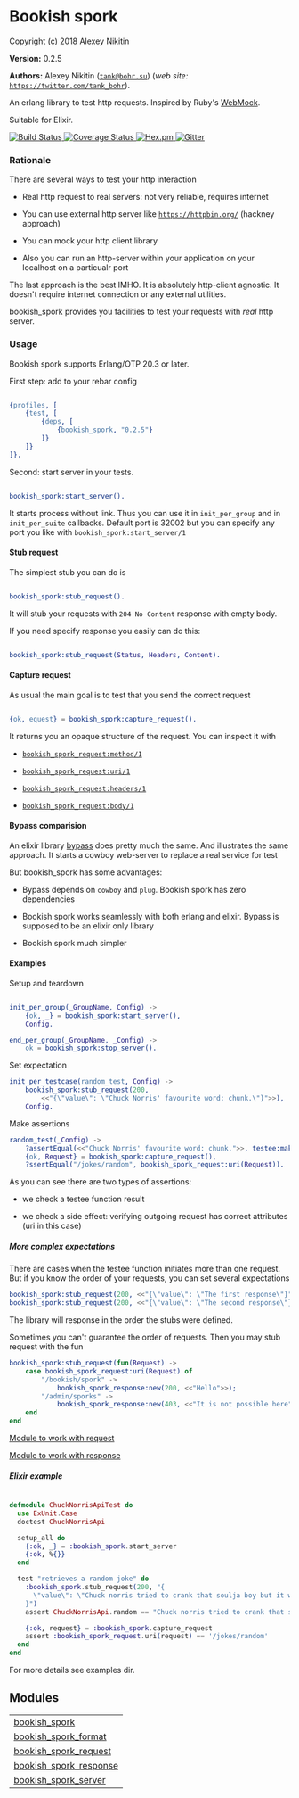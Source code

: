

# Bookish spork #

Copyright (c) 2018 Alexey Nikitin

__Version:__ 0.2.5

__Authors:__ Alexey Nikitin ([`tank@bohr.su`](mailto:tank@bohr.su)) (_web site:_ [`https://twitter.com/tank_bohr`](https://twitter.com/tank_bohr)).

An erlang library to test http requests. Inspired by Ruby's [WebMock](https://github.com/bblimke/webmock).

Suitable for Elixir.

[![Build Status](https://travis-ci.org/tank-bohr/bookish_spork.svg?branch=master)
](https://travis-ci.org/tank-bohr/bookish_spork)
[![Coverage Status](https://coveralls.io/repos/github/tank-bohr/bookish_spork/badge.svg?branch=master)
](https://coveralls.io/github/tank-bohr/bookish_spork?branch=master)
[![Hex.pm](https://img.shields.io/hexpm/v/bookish_spork.svg)
](https://hex.pm/packages/bookish_spork)
[![Gitter](https://badges.gitter.im/join.svg)
](https://gitter.im/bookish_spork)


### <a name="Rationale">Rationale</a> ###

There are several ways to test your http interaction

- Real http request to real servers: not very reliable, requires internet

- You can use external http server like [`https://httpbin.org/`](https://httpbin.org/) (hackney approach)

- You can mock your http client library

- Also you can run an http-server within your application on your localhost on a particualr port

The last approach is the best IMHO. It is absolutely http-client agnostic. It doesn't require internet connection or any external utilities.

bookish_spork provides you facilities to test your requests with *real* http server.


### <a name="Usage">Usage</a> ###

Bookish spork supports Erlang/OTP 20.3 or later.

First step: add to your rebar config

```erlang

{profiles, [
    {test, [
        {deps, [
            {bookish_spork, "0.2.5"}
        ]}
    ]}
]}.
```

Second: start server in your tests.

```erlang

bookish_spork:start_server().

```

It starts process without link. Thus you can use it in `init_per_group` and in `init_per_suite` callbacks. Default port is 32002 but you can specify any port you like with `bookish_spork:start_server/1`


#### <a name="Stub_request">Stub request</a> ####

The simplest stub you can do is

```erlang

bookish_spork:stub_request().

```

It will stub your requests with `204 No Content` response with empty body.

If you need specify response you easily can do this:

```erlang

bookish_spork:stub_request(Status, Headers, Content).

```


#### <a name="Capture_request">Capture request</a> ####

As usual the main goal is to test that you send the correct request

```erlang

{ok, equest} = bookish_spork:capture_request().

```

It returns you an opaque structure of the request. You can inspect it with

- [`bookish_spork_request:method/1`](http://github.com/tank-bohr/bookish_spork/blob/master/doc/bookish_spork_request.md#method-1)

- [`bookish_spork_request:uri/1`](http://github.com/tank-bohr/bookish_spork/blob/master/doc/bookish_spork_request.md#uri-1)

- [`bookish_spork_request:headers/1`](http://github.com/tank-bohr/bookish_spork/blob/master/doc/bookish_spork_request.md#headers-1)

- [`bookish_spork_request:body/1`](http://github.com/tank-bohr/bookish_spork/blob/master/doc/bookish_spork_request.md#body-1)


#### <a name="Bypass_comparision">Bypass comparision</a> ####

An elixir library [bypass](https://github.com/PSPDFKit-labs/bypass) does pretty much the same. And illustrates the same approach. It starts a cowboy web-server to replace a real service for test

But bookish_spork has some advantages:

- Bypass depends on `cowboy` and `plug`. Bookish spork has zero dependencies

- Bookish spork works seamlessly with both erlang and elixir. Bypass is supposed to be an elixir only library

- Bookish spork much simpler


#### <a name="Examples">Examples</a> ####

Setup and teardown

```erlang

init_per_group(_GroupName, Config) ->
    {ok, _} = bookish_spork:start_server(),
    Config.

end_per_group(_GroupName, _Config) ->
    ok = bookish_spork:stop_server().

```

Set expectation

```erlang
init_per_testcase(random_test, Config) ->
    bookish_spork:stub_request(200,
        <<"{\"value\": \"Chuck Norris' favourite word: chunk.\"}">>),
    Config.

```

Make assertions

```erlang
random_test(_Config) ->
    ?assertEqual(<<"Chuck Norris' favourite word: chunk.">>, testee:make_request()),
    {ok, Request} = bookish_spork:capture_request(),
    ?ssertEqual("/jokes/random", bookish_spork_request:uri(Request)).

```

As you can see there are two types of assertions:

- we check a testee function result

- we check a side effect: verifying outgoing request has correct attributes (uri in this case)

<h5><a name="More_complex_expectations">More complex expectations</a></h5>

There are cases when the testee function initiates more than one request. But if you know the order of your requests, you can set several expectations

```erlang
bookish_spork:stub_request(200, <<"{\"value\": \"The first response\"}">>),
bookish_spork:stub_request(200, <<"{\"value\": \"The second response\"}">>).

```

The library will response in the order the stubs were defined.

Sometimes you can't guarantee the order of requests. Then you may stub request with the fun

```erlang
bookish_spork:stub_request(fun(Request) ->
    case bookish_spork_request:uri(Request) of
        "/bookish/spork" ->
            bookish_spork_response:new(200, <<"Hello">>);
        "/admin/sporks" ->
            bookish_spork_response:new(403, <<"It is not possible here">>)
    end
end

```

[Module to work with request](http://github.com/tank-bohr/bookish_spork/blob/master/doc/bookish_spork_request.md)

[Module to work with response](http://github.com/tank-bohr/bookish_spork/blob/master/doc/bookish_spork_response.md)

<h5><a name="Elixir_example">Elixir example</a></h5>

```elixir

defmodule ChuckNorrisApiTest do
  use ExUnit.Case
  doctest ChuckNorrisApi

  setup_all do
    {:ok, _} = :bookish_spork.start_server
    {:ok, %{}}
  end

  test "retrieves a random joke" do
    :bookish_spork.stub_request(200, "{
      \"value\": \"Chuck norris tried to crank that soulja boy but it wouldn't crank up\"
    }")
    assert ChuckNorrisApi.random == "Chuck norris tried to crank that soulja boy but it wouldn't crank up"

    {:ok, request} = :bookish_spork.capture_request
    assert :bookish_spork_request.uri(request) == '/jokes/random'
  end
end

```
For more details see examples dir.


## Modules ##


<table width="100%" border="0" summary="list of modules">
<tr><td><a href="http://github.com/tank-bohr/bookish_spork/blob/master/doc/bookish_spork.md" class="module">bookish_spork</a></td></tr>
<tr><td><a href="http://github.com/tank-bohr/bookish_spork/blob/master/doc/bookish_spork_format.md" class="module">bookish_spork_format</a></td></tr>
<tr><td><a href="http://github.com/tank-bohr/bookish_spork/blob/master/doc/bookish_spork_request.md" class="module">bookish_spork_request</a></td></tr>
<tr><td><a href="http://github.com/tank-bohr/bookish_spork/blob/master/doc/bookish_spork_response.md" class="module">bookish_spork_response</a></td></tr>
<tr><td><a href="http://github.com/tank-bohr/bookish_spork/blob/master/doc/bookish_spork_server.md" class="module">bookish_spork_server</a></td></tr></table>

